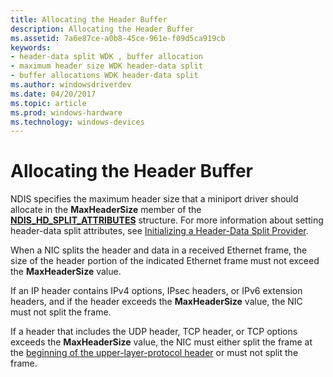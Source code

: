 ```yaml
---
title: Allocating the Header Buffer
description: Allocating the Header Buffer
ms.assetid: 7a6e87ce-a0b8-45ce-961e-f09d5ca919cb
keywords:
- header-data split WDK , buffer allocation
- maximum header size WDK header-data split
- buffer allocations WDK header-data split
ms.author: windowsdriverdev
ms.date: 04/20/2017
ms.topic: article
ms.prod: windows-hardware
ms.technology: windows-devices
---
```


# Allocating the Header Buffer





NDIS specifies the maximum header size that a miniport driver should allocate in the **MaxHeaderSize** member of the [**NDIS\_HD\_SPLIT\_ATTRIBUTES**](https://msdn.microsoft.com/library/windows/hardware/ff565694) structure. For more information about setting header-data split attributes, see [Initializing a Header-Data Split Provider](initializing-a-header-data-split-provider.md).

When a NIC splits the header and data in a received Ethernet frame, the size of the header portion of the indicated Ethernet frame must not exceed the **MaxHeaderSize** value.

If an IP header contains IPv4 options, IPsec headers, or IPv6 extension headers, and if the header exceeds the **MaxHeaderSize** value, the NIC must not split the frame.

If a header that includes the UDP header, TCP header, or TCP options exceeds the **MaxHeaderSize** value, the NIC must either split the frame at the [beginning of the upper-layer-protocol header](splitting-frames-at-the-beginning-of-the-upper-layer-protocol-headers.md) or must not split the frame.

 

 





